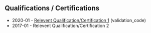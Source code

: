 <div class="resume-header" markdown="1">

## Qualifications / Certifications

</div>
<div class="resume-main" markdown="1">

- 2020-01 - [Relevent Qualification/Certification 1](optional_supporting_link)
  (validation_code)
- 2017-01 - Relevent Qualification/Certification 2

</div>

